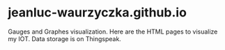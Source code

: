 # jeanluc-waurzyczka.github.io
Gauges and Graphes visualization. 
Here are the HTML pages to visualize my IOT. 
Data storage is on Thingspeak.
